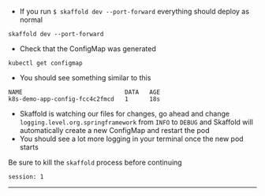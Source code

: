 


*   If you run `$ skaffold dev --port-forward` everything should deploy as normal
```execute-1
skaffold dev --port-forward
```

*   Check that the ConfigMap was generated
```execute-2
kubectl get configmap
```
* You should see something similar to this

```
NAME                             DATA   AGE
k8s-demo-app-config-fcc4c2fmcd   1      18s

```

*   Skaffold is watching our files for changes, go ahead and change `logging.level.org.springframework` from `INFO` to `DEBUG` and Skaffold will automatically create a new ConfigMap and restart the pod
*   You should see a lot more logging in your terminal once the new pod starts

Be sure to kill the `skaffold` process before continuing

```terminal:interrupt
session: 1
```

---
